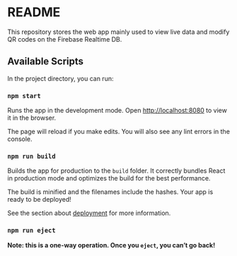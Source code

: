 # README #

This repository stores the web app mainly used to view live data and modify QR codes on the Firebase Realtime DB.

## Available Scripts

In the project directory, you can run:

### `npm start`

Runs the app in the development mode. 
Open [http://localhost:8080](http://localhost:8080) to view it in the browser.

The page will reload if you make edits. 
You will also see any lint errors in the console.

### `npm run build`

Builds the app for production to the `build` folder. 
It correctly bundles React in production mode and optimizes the build for the best performance.

The build is minified and the filenames include the hashes.
Your app is ready to be deployed!

See the section about [deployment](#deployment) for more information.

### `npm run eject`

**Note: this is a one-way operation. Once you `eject`, you can’t go back!**